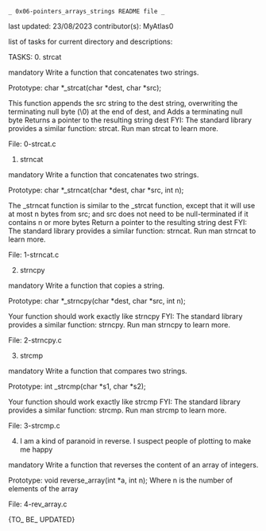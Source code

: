 	_ 0x06-pointers_arrays_strings README file _

last updated: 23/08/2023
contributor(s): MyAtlas0

list of tasks for current directory and descriptions:

TASKS:
0. strcat

mandatory
Write a function that concatenates two strings.

Prototype: char *_strcat(char *dest, char *src);

This function appends the src string to the dest string, overwriting the terminating null byte (\0) at the end of dest, and
Adds a terminating null byte
Returns a pointer to the resulting string dest
FYI: The standard library provides a similar function: strcat. Run man strcat to learn more.

File: 0-strcat.c


1. strncat

mandatory
Write a function that concatenates two strings.

Prototype: char *_strncat(char *dest, char *src, int n);

The _strncat function is similar to the _strcat function, except that
it will use at most n bytes from src; and
src does not need to be null-terminated if it contains n or more bytes
Return a pointer to the resulting string dest
FYI: The standard library provides a similar function: strncat. Run man strncat to learn more.

File: 1-strncat.c


2. strncpy

mandatory
Write a function that copies a string.

Prototype: char *_strncpy(char *dest, char *src, int n);

Your function should work exactly like strncpy
FYI: The standard library provides a similar function: strncpy. Run man strncpy to learn more.

File: 2-strncpy.c


3. strcmp

mandatory
Write a function that compares two strings.

Prototype: int _strcmp(char *s1, char *s2);

Your function should work exactly like strcmp
FYI: The standard library provides a similar function: strcmp. Run man strcmp to learn more.

File: 3-strcmp.c


4. I am a kind of paranoid in reverse. I suspect people of plotting to make me happy

mandatory
Write a function that reverses the content of an array of integers.

Prototype: void reverse_array(int *a, int n);
Where n is the number of elements of the array

File: 4-rev_array.c



{TO_ BE_ UPDATED}
